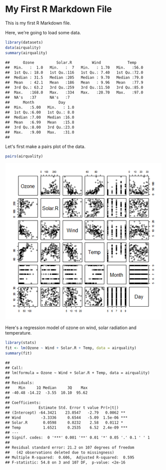 My First R Markdown File
=========================

This is my first R Markdown file. 

Here, we're going to load some data. 


```r
library(datasets)
data(airquality)
summary(airquality)
```

```
##      Ozone          Solar.R         Wind            Temp     
##  Min.   :  1.0   Min.   :  7   Min.   : 1.70   Min.   :56.0  
##  1st Qu.: 18.0   1st Qu.:116   1st Qu.: 7.40   1st Qu.:72.0  
##  Median : 31.5   Median :205   Median : 9.70   Median :79.0  
##  Mean   : 42.1   Mean   :186   Mean   : 9.96   Mean   :77.9  
##  3rd Qu.: 63.2   3rd Qu.:259   3rd Qu.:11.50   3rd Qu.:85.0  
##  Max.   :168.0   Max.   :334   Max.   :20.70   Max.   :97.0  
##  NA's   :37      NA's   :7                                   
##      Month           Day      
##  Min.   :5.00   Min.   : 1.0  
##  1st Qu.:6.00   1st Qu.: 8.0  
##  Median :7.00   Median :16.0  
##  Mean   :6.99   Mean   :15.8  
##  3rd Qu.:8.00   3rd Qu.:23.0  
##  Max.   :9.00   Max.   :31.0  
## 
```


Let's first make a pairs plot of the data.


```r
pairs(airquality)
```

![plot of chunk unnamed-chunk-2](figure/unnamed-chunk-2.png) 


Here's a regression model of ozone on wind, solar radiation and temperature.


```r
library(stats)
fit <- lm(Ozone ~ Wind + Solar.R + Temp, data = airquality)
summary(fit)
```

```
## 
## Call:
## lm(formula = Ozone ~ Wind + Solar.R + Temp, data = airquality)
## 
## Residuals:
##    Min     1Q Median     3Q    Max 
## -40.48 -14.22  -3.55  10.10  95.62 
## 
## Coefficients:
##             Estimate Std. Error t value Pr(>|t|)    
## (Intercept) -64.3421    23.0547   -2.79   0.0062 ** 
## Wind         -3.3336     0.6544   -5.09  1.5e-06 ***
## Solar.R       0.0598     0.0232    2.58   0.0112 *  
## Temp          1.6521     0.2535    6.52  2.4e-09 ***
## ---
## Signif. codes:  0 '***' 0.001 '**' 0.01 '*' 0.05 '.' 0.1 ' ' 1
## 
## Residual standard error: 21.2 on 107 degrees of freedom
##   (42 observations deleted due to missingness)
## Multiple R-squared:  0.606,	Adjusted R-squared:  0.595 
## F-statistic: 54.8 on 3 and 107 DF,  p-value: <2e-16
```

